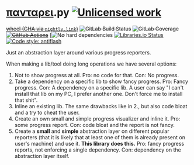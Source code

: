 [πανταρει](https://en.wikipedia.org/wiki/Heraclitus#Panta_rhei,_%22everything_flows%22).py [![Unlicensed work](https://raw.githubusercontent.com/unlicense/unlicense.org/master/static/favicon.png)](https://unlicense.org/)
===========
~~[wheel (GHA via `nightly.link`)](https://nightly.link/KOLANICH-libs/pantarei.py/workflows/CI/master/urm-0.CI-py3-none-any.whl)~~
~~![GitLab Build Status](https://gitlab.com/KOLANICH/pantarei.py/badges/master/pipeline.svg)~~
~~![GitLab Coverage](https://gitlab.com/KOLANICH/pantarei.py/badges/master/coverage.svg)~~
~~[![GitHub Actions](https://github.com/KOLANICH-libs/pantarei.py/workflows/CI/badge.svg)](https://github.com/KOLANICH-libs/pantarei.py/actions)~~
[![N∅ hard dependencies](https://shields.io/badge/-N∅_Ъ_deps!-0F0)
[![Libraries.io Status](https://img.shields.io/librariesio/github/KOLANICH-libs/pantarei.py.svg)](https://libraries.io/github/KOLANICH/pantarei.py)
[![Code style: antiflash](https://img.shields.io/badge/code%20style-antiflash-FFF.svg)](https://codeberg.org/KOLANICH-tools/antiflash.py)

Just an abstraction layer around various progress reporters.

When making a lib/tool doing long operations we have several options:

1. Not to show progress at all. Pro: no code for that. Con: No progress.
2. Take a dependency on a specific lib to show fancy progress. Pro: Fancy progress. Con: A dependency on a specific lib. A user can say "I can't install that lib on my PC, I prefer another one. Don't force me to install that shit".
3. Inline an existing lib. The same drawbacks like in 2., but also code bloat and a try to cheat the user.
4. Create an own small and simple progress visualizer and inline it. Pro: some progress report. Con: code bloat and the report is not fancy.
5. Create a **small** and **simple** abstraction layer on different popular reporters (that it is likely that at least one of them is already present on user's machine) and use it. **This library does this.** Pro: fancy progress reports, not enforcing a single dependency. Con: dependency on the abstraction layer itself.
